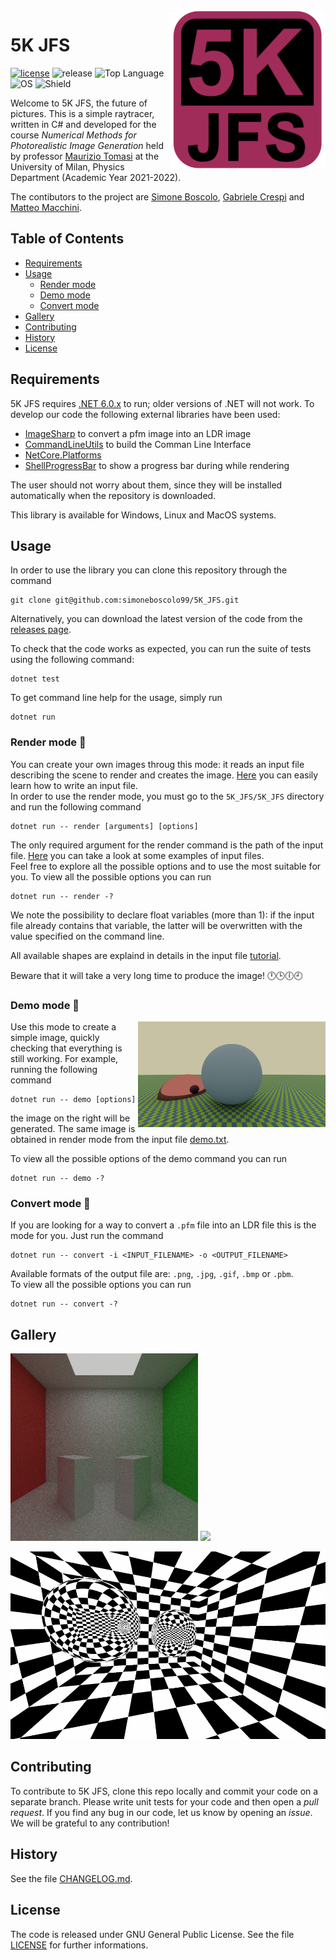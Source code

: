 <img align="right" width="250" src="https://github.com/simoneboscolo99/5K_JFS/blob/master/FinalLogo.png"/>

# 5K JFS

[![license](https://img.shields.io/github/license/simoneboscolo99/5K_JFS?color=orange)](./LICENSE)
![release](https://img.shields.io/badge/version-1.0.0-red)
![Top Language](https://img.shields.io/github/languages/top/simoneboscolo99/5K_JFS)
![OS](https://img.shields.io/badge/OS-Linux%20%7C%20MacOS%20%7C%20Windows-yellow)
![Shield](https://img.shields.io/badge/build-passing-brightgreen.svg)


Welcome to 5K JFS, the future of pictures. This is a simple raytracer, written in C# and developed for the course _Numerical Methods for Photorealistic Image Generation_ held by professor [Maurizio Tomasi][1] at the University of Milan, Physics Department (Academic Year 2021-2022).

The contibutors to the project are [Simone Boscolo][2], [Gabriele Crespi][3] and [Matteo Macchini][4].

## Table of Contents

- [Requirements](#requirements)
- [Usage](#usage)
    - [Render mode](#render-mode-)
    - [Demo mode](#demo-mode-)
    - [Convert mode](#convert-mode-)
- [Gallery](#gallery)
- [Contributing](#contributing)
- [History](#history)
- [License](#license)

## Requirements

5K JFS requires [.NET 6.0.x](https://dotnet.microsoft.com/en-us/download/dotnet/6.0) to run; older versions of .NET will not work. To develop our code the following external libraries have been used:

- [ImageSharp](https://www.nuget.org/packages/SixLabors.ImageSharp/2.1.1) to convert a pfm image into an LDR image
- [CommandLineUtils](https://www.nuget.org/packages/Microsoft.Extensions.CommandLineUtils) to build the Comman Line Interface
- [NetCore.Platforms](https://www.nuget.org/packages/Microsoft.NETCore.Platforms/7.0.0-preview.3.22175.4)
- [ShellProgressBar](https://www.nuget.org/packages/ShellProgressBar/) to show a progress bar during while rendering
 
The user should not worry about them, since they will be installed automatically when the repository is downloaded.

This library is available for Windows, Linux and MacOS systems.

## Usage

In order to use the library you can clone this repository through the command

    git clone git@github.com:simoneboscolo99/5K_JFS.git
    
Alternatively, you can download the latest version of the code from the [releases page](https://github.com/simoneboscolo99/5K_JFS/releases).

To check that the code works as expected, you can run the suite of tests using the following command:

    dotnet test

To get command line help for the usage, simply run

    dotnet run

### Render mode 🌄

You can create your own images throug this mode: it reads an input file describing the scene to render and creates the image. [Here][5] you can easily learn how to write an input file. <br/>
In order to use the render mode, you must go to the `5K_JFS/5K_JFS` directory and run the following command

    dotnet run -- render [arguments] [options]
    
The only required argument for the render command is the path of the input file. [Here](https://github.com/simoneboscolo99/5K_JFS/tree/master/5K_JFS/Examples) you can take a look at some examples of input files. <br/>
Feel free to explore all the possible options and to use the most suitable for you. To view all the possible options you can run
    
    dotnet run -- render -?
    
We note the possibility to declare float variables (more than 1): if the input file already contains that variable, the latter will be overwritten with the value specified on the command line.

All available shapes are explaind in details in the input file [tutorial][5]. 

Beware that it will take a very long time to produce the image! 🕛🕒🕕🕘

### Demo mode 👿

<img align="right" width="300" src="./5K_JFS/Images/demo.png">

Use this mode to create a simple image, quickly checking that everything is still working. For example, running the following command

    dotnet run -- demo [options]
   
the image on the right will be generated. The same image is obtained in render mode from the input file [demo.txt](https://github.com/simoneboscolo99/5K_JFS/blob/master/5K_JFS/Examples/demo.txt).

To view all the possible options of the demo command you can run
    
    dotnet run -- demo -?
    
[//]: # (This may be the most platform independent comment. It is also possible to vary the angle of the camera) 

[//]: # (option -a) 

[//]: # (in order to obtain an animation like the one shown. For further informations see this file.) 

[//]: # (In order to create the animation [ffmpeg]https://ffmpeg.org)  

[//]: # (must be installed.)

### Convert mode 🔄

If you are looking for a way to convert a `.pfm` file into an LDR file this is the mode for you. Just run the command

    dotnet run -- convert -i <INPUT_FILENAME> -o <OUTPUT_FILENAME>  
    
Available formats of the output file are: `.png`, `.jpg`, `.gif`, `.bmp` or `.pbm`. <br/>
To view all the possible options you can run
    
    dotnet run -- convert -?
    
## Gallery

<p float="center">
 <img src="./5K_JFS/Images/Cornell.png" height="300" />
 <img src="./5K_JFS/Images/Earth.png" height="300" />
</p>

<p float="center">
 <img src="./5K_JFS/Images/Mirror.png" height="300" />
</p>

## Contributing

To contribute to 5K JFS, clone this repo locally and commit your code on a separate branch. Please write unit tests for your code and then open a *pull request*. If you find any bug in our code, let us know by opening an *issue*. We will be grateful to any contribution!

## History
See the file [CHANGELOG.md](./CHANGELOG.md).

## License
The code is released under GNU General Public License. See the file [LICENSE](./LICENSE) for further informations.

[1]: https://github.com/ziotom78
[2]: https://github.com/simoneboscolo99
[3]: https://github.com/GabrieleCrespi
[4]: https://github.com/MatteoMacchini
[5]: https://github.com/simoneboscolo99/5K_JFS/blob/master/5K_JFS/Examples/Tutorial.md
